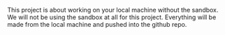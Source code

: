 This project is about working on your local machine without the sandbox.
We will not be using the sandbox at all for this project. Everything will be made from the local machine and pushed into the github repo.
